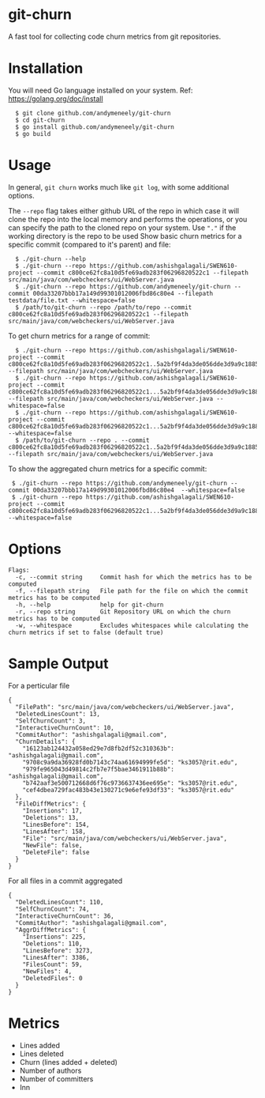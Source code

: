 # git-churn

A fast tool for collecting code churn metrics from git repositories.

# Installation
You will need Go language installed on your system. Ref: https://golang.org/doc/install

```
  $ git clone github.com/andymeneely/git-churn
  $ cd git-churn
  $ go install github.com/andymeneely/git-churn
  $ go build
 ```

# Usage

In general, `git churn` works much like `git log`, with some additional options.

The `--repo` flag takes either github URL of the repo in which case it will clone the repo into the local memory and performs the operations, or you can specify the path to the cloned repo on your system. Use `"."` if the working directory is the repo to be used
Show basic churn metrics for a specific commit (compared to it's parent) and file:
```
  $ ./git-churn --help
  $ ./git-churn --repo https://github.com/ashishgalagali/SWEN610-project --commit c800ce62fc8a10d5fe69adb283f06296820522c1 --filepath src/main/java/com/webcheckers/ui/WebServer.java
  $ ./git-churn --repo https://github.com/andymeneely/git-churn --commit 00da33207bbb17a149d99301012006fbd86c80e4 --filepath testdata/file.txt --whitespace=false
  $ /path/to/git-churn --repo /path/to/repo --commit c800ce62fc8a10d5fe69adb283f06296820522c1 --filepath src/main/java/com/webcheckers/ui/WebServer.java
```

To get churn metrics for a range of commit:
```
  $ ./git-churn --repo https://github.com/ashishgalagali/SWEN610-project --commit c800ce62fc8a10d5fe69adb283f06296820522c1..5a2bf9f4da3de056dde3d9a9c18859de124d2602 --filepath src/main/java/com/webcheckers/ui/WebServer.java 
  $ ./git-churn --repo https://github.com/ashishgalagali/SWEN610-project --commit c800ce62fc8a10d5fe69adb283f06296820522c1...5a2bf9f4da3de056dde3d9a9c18859de124d2602 --filepath src/main/java/com/webcheckers/ui/WebServer.java --whitespace=false
  $ ./git-churn --repo https://github.com/ashishgalagali/SWEN610-project --commit c800ce62fc8a10d5fe69adb283f06296820522c1...5a2bf9f4da3de056dde3d9a9c18859de124d2602 --whitespace=false 
  $ /path/to/git-churn --repo . --commit c800ce62fc8a10d5fe69adb283f06296820522c1..5a2bf9f4da3de056dde3d9a9c18859de124d2602 --filepath src/main/java/com/webcheckers/ui/WebServer.java

```

To show the aggregated churn metrics for a specific commit:
```
 $ ./git-churn --repo https://github.com/andymeneely/git-churn --commit 00da33207bbb17a149d99301012006fbd86c80e4  --whitespace=false
 $ ./git-churn --repo https://github.com/ashishgalagali/SWEN610-project --commit c800ce62fc8a10d5fe69adb283f06296820522c1...5a2bf9f4da3de056dde3d9a9c18859de124d2602 --whitespace=false 

```

# Options
```
Flags:
  -c, --commit string     Commit hash for which the metrics has to be computed
  -f, --filepath string   File path for the file on which the commit metrics has to be computed
  -h, --help              help for git-churn
  -r, --repo string       Git Repository URL on which the churn metrics has to be computed
  -w, --whitespace        Excludes whitespaces while calculating the churn metrics if set to false (default true)
```

# Sample Output

For a perticular file
```
{
  "FilePath": "src/main/java/com/webcheckers/ui/WebServer.java",
  "DeletedLinesCount": 13,
  "SelfChurnCount": 3,
  "InteractiveChurnCount": 10,
  "CommitAuthor": "ashishgalagali@gmail.com",
  "ChurnDetails": {
    "16123ab124432a058ed29e7d8fb2df52c310363b": "ashishgalagali@gmail.com",
    "9708c9a9da36928fd0b7143c74aa61694999fe5d": "ks3057@rit.edu",
    "979fe965043d49814c2fb7e7f5bae3461911b88b": "ashishgalagali@gmail.com",
    "b742aaf3e500712668d6f76c9736637436ee695e": "ks3057@rit.edu",
    "cef4dbea729fac483b43e130271c9e6efe93df33": "ks3057@rit.edu"
  },
  "FileDiffMetrics": {
    "Insertions": 17,
    "Deletions": 13,
    "LinesBefore": 154,
    "LinesAfter": 158,
    "File": "src/main/java/com/webcheckers/ui/WebServer.java",
    "NewFile": false,
    "DeleteFile": false
  }
}

```

For all files in a commit aggregated 
```
{
  "DeletedLinesCount": 110,
  "SelfChurnCount": 74,
  "InteractiveChurnCount": 36,
  "CommitAuthor": "ashishgalagali@gmail.com",
  "AggrDiffMetrics": {
    "Insertions": 225,
    "Deletions": 110,
    "LinesBefore": 3273,
    "LinesAfter": 3386,
    "FilesCount": 59,
    "NewFiles": 4,
    "DeletedFiles": 0
  }
}
```

# Metrics

* Lines added
* Lines deleted
* Churn (lines added + deleted)
* Number of authors
* Number of committers
* Inn
